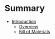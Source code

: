 # Summary

* [Introduction](README.md)
   * [Overview](overview.md)
   * [Bill of Materials](bill_of_materials.md)

